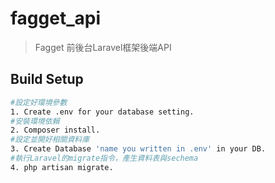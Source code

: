 # fagget_api
> Fagget 前後台Laravel框架後端API

## Build Setup

``` bash
#設定好環境參數
1. Create .env for your database setting.
#安裝環境依賴
2. Composer install.
#設定並開好相關資料庫
3. Create Database 'name you written in .env' in your DB.
#執行Laravel的migrate指令，產生資料表與sechema
4. php artisan migrate.
```
